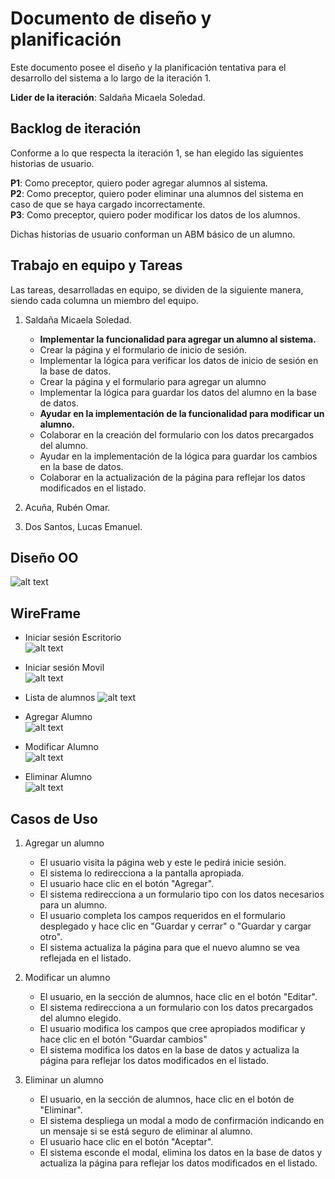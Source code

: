 # Documento de diseño y planificación 
Este documento posee el diseño y la planificación tentativa para el desarrollo del sistema a lo largo de la iteración 1.

**Lider de la iteración**: Saldaña Micaela Soledad.

## Backlog de iteración
Conforme a lo que respecta la iteración 1, se han elegido las siguientes historias de usuario.

**P1**: Como preceptor, quiero poder agregar alumnos al sistema. <br> 
**P2**: Como preceptor, quiero poder eliminar una alumnos del sistema en caso de que se haya cargado incorrectamente. <br>
**P3**: Como preceptor, quiero poder modificar los datos de los alumnos. <br>

Dichas historias de usuario conforman un ABM básico de un alumno. 

## Trabajo en equipo y Tareas
Las tareas, desarrolladas en equipo, se dividen de la siguiente manera, siendo cada columna un miembro del equipo.

1. Saldaña Micaela Soledad.
    - **Implementar la funcionalidad para agregar un alumno al sistema.**
    - Crear la página y el formulario de inicio de sesión.
    - Implementar la lógica para verificar los datos de inicio de sesión en la base de datos. 
    - Crear la página y el formulario para agregar un alumno
    - Implementar la lógica para guardar los datos del alumno en la base de datos.
    - **Ayudar en la implementación de la funcionalidad para modificar un alumno.**
    - Colaborar en la creación del formulario con los datos precargados del alumno.
    - Ayudar en la implementación de la lógica para guardar los cambios en la base de datos.
    - Colaborar en la actualización de la página para reflejar los datos modificados en el listado.
2. Acuña, Rubén Omar.

3. Dos Santos, Lucas Emanuel.


## Diseño OO

![alt text](../../img/CLASE-alumno.png)


## WireFrame

- Iniciar sesión Escritorio <br>
![alt text](../../img/LOGIN-1.png)

- Iniciar sesión Movil <br>
![alt text](../../img/LOGIN-2.png)

- Lista de alumnos
![alt text](../../img/READ-alumno.png)

- Agregar Alumno <br>
![alt text](../../img/CREATE-alumno.png)

- Modificar Alumno <br>
![alt text](../../img/UPDATE-alumno.png)

- Eliminar Alumno <br>
![alt text](../../img/DELETE-alumno.png)


## Casos de Uso

1. Agregar un alumno
    - El usuario visita la página web y este le pedirá inicie sesión.
    - El sistema lo redirecciona a la pantalla apropiada.
    - El usuario hace clic en el botón "Agregar". 
    - El sistema redirecciona a un formulario tipo con los datos necesarios para un alumno.
    - El usuario completa los campos requeridos en el formulario desplegado y hace clic en "Guardar y cerrar" o "Guardar y cargar otro".
    - El sistema actualiza la página para que el nuevo alumno se vea reflejada en el listado.

2. Modificar un alumno
    - El usuario, en la sección de alumnos, hace clic en el botón "Editar".
    - El sistema redirecciona a un formulario con los datos precargados del alumno elegido.
    - El usuario modifica los campos que cree apropiados modificar y hace clic en el botón "Guardar cambios"
    - El sistema modifica los datos en la base de datos y actualiza la página para reflejar los datos modificados en el listado.

3. Eliminar un alumno
    - El usuario, en la sección de alumnos, hace clic en el botón de "Eliminar".
    - El sistema despliega un modal a modo de confirmación indicando en un mensaje si se está seguro de eliminar al alumno.
    - El usuario hace clic en el botón "Aceptar". 
    - El sistema esconde el modal, elimina los datos en la base de datos y actualiza la página para reflejar los datos modificados en el listado.


    

